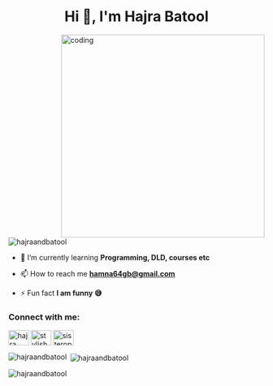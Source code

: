 
<h1 align="center">Hi 👋, I'm Hajra Batool</h1>
<img align="right" alt="coding" width="400" src="http://userimages.githubusercontent.com/55389276/140866485-8fb1c876-9a8f-4d6a-98dc-08c4981eaf70.gif">
<p align="left"> <img src="https://komarev.com/ghpvc/?username=hajraandbatool&label=Profile%20views&color=0e75b6&style=flat" alt="hajraandbatool" /> </p>

- 🌱 I’m currently learning **Programming, DLD, courses etc**

- 📫 How to reach me **hamna64gb@gmail.com**

- ⚡ Fun fact **I am funny 😅**

<h3 align="left">Connect with me:</h3>
<p align="left">
<a href="https://fb.com/hajra batool" target="blank"><img align="center" src="https://raw.githubusercontent.com/rahuldkjain/github-profile-readme-generator/master/src/images/icons/Social/facebook.svg" alt="hajra batool" height="30" width="40" /></a>
<a href="https://instagram.com/stylish4195" target="blank"><img align="center" src="https://raw.githubusercontent.com/rahuldkjain/github-profile-readme-generator/master/src/images/icons/Social/instagram.svg" alt="stylish4195" height="30" width="40" /></a>
<a href="https://www.youtube.com/c/sisterops54" target="blank"><img align="center" src="https://raw.githubusercontent.com/rahuldkjain/github-profile-readme-generator/master/src/images/icons/Social/youtube.svg" alt="sisterops54" height="30" width="40" /></a>
</p>

<p><img align="left" src="https://github-readme-stats.vercel.app/api/top-langs?username=hajraandbatool&show_icons=true&locale=en&layout=compact" alt="hajraandbatool" /></p>

<p>&nbsp;<img align="center" src="https://github-readme-stats.vercel.app/api?username=hajraandbatool&show_icons=true&locale=en" alt="hajraandbatool" /></p>

<p><img align="center" src="https://github-readme-streak-stats.herokuapp.com/?user=hajraandbatool&" alt="hajraandbatool" /></p>
